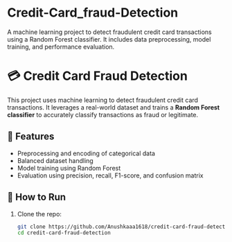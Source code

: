 # Credit-Card_fraud-Detection
A machine learning project to detect fraudulent credit card transactions using a Random Forest classifier. It includes data preprocessing, model training, and performance evaluation.
# 💳 Credit Card Fraud Detection

This project uses machine learning to detect fraudulent credit card transactions. It leverages a real-world dataset and trains a **Random Forest classifier** to accurately classify transactions as fraud or legitimate.

## 🔧 Features
- Preprocessing and encoding of categorical data  
- Balanced dataset handling  
- Model training using Random Forest  
- Evaluation using precision, recall, F1-score, and confusion matrix  

## 🚀 How to Run
1. Clone the repo:
   ```bash
   git clone https://github.com/Anushkaaa1618/credit-card-fraud-detection.git
   cd credit-card-fraud-detection
